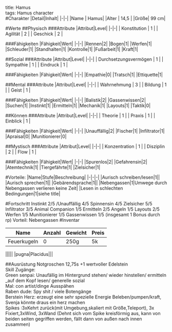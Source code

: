 title: Hamus  
tags: Hamus character  
#Charakter
|Detail|Inhalt|
|-|-|
|Name | Hamus|
|Alter | 14,5 |
|Größe| 99 cm|


#Werte
##Physisch
###Attribute
|Attribut|Level|
|-|-|
| Konstitution | 1 |
| Agilität | 2 |
| Geschick | 2 |

###Fähigkeiten
|Fähigkeit|Wert|
|-|-|
|Rennen|2|
|Bogen|1|
|Werfen|1|
|Schleuder|1|
|Standhalten|1|
|Kontrolle|1|
|Fußarbeit|1|
|Kraft|1|


##Sozial
###Attribute 
|Attribut|Level|
|-|-|
| Durchsetzungsvermögen | 1 |
| Sympathie | 1 |
| Eindruck | 1 |


###Fähigkeiten
|Fähigkeit|Wert|
|-|-|
|Empathie|0|
|Tratsch|1|
|Ettiquette|1|


##Mental
###Attribute 
|Attribut|Level|
|-|-|
| Wahrnehmung | 3 |
| Bildung | 1 |
| Geist | 1 |


###Fähigkeiten
|Fähigkeit|Wert|
|-|-|
|Balistik|2|
|Gassenwissen|2|
|Suchen|1|
|Instinkt|1|
|Ermitteln|1|
|Mechanik|1|
|Layouts|1|
|Taktik|0|

##Können
###Attribute 
|Attribut|Level|
|-|-|
| Theorie | 1 |
| Praxis | 1 |
| Einblick | 1 |

###Fähigkeiten
|Fähigkeit|Wert|
|-|-|
|Unauffällig|2|
|Fischer|1|
|Infiltrator|1|
|Apraisal|0|
|Munitionierer|0|


##Mystisch
###Attribute 
|Attribut|Level|
|-|-|
| Konzentration | 1 |
| Disziplin | 2 |
| Flow | 1 |


###Fähigkeiten
|Fähigkeit|Wert|
|-|-|
|Spurenlos|2|
|Gefahrensin|2|
|Atemtechnik|1|
|Tiergefährte|1|
|Zielsicher|1|

#Vorteile:
|Name|Stufe|Beschreibung|
|-|-|-|
|Aurisch schreiben/lesen|1||
|Aurisch sprechen|1||
|Gebärendsprache|1||
|Nebengassen|1|Umwege durch Nebengassen verlieren keine Zeit|
|Lesen in schlechten Bedingungen|1|siehe title|

#Fortschritt
Instinkt 2/5 /Unauffällig 4/5 Spinnensin 4/5 Zielsicher 5/5 Infiltrator 3/5 Animal Companion 1/5 Ermitteln 2/5 Angeln 1/5 Layouts 2/5 Werfen 1/5 Munitionierer 1/5 Gassenwissen 1/5
(insgesamt 1 Bonus durch rp) Vorteil: Nebengassen 
#Inventar


|Name|Anzahl|Gewicht|Preis|
|-|-|-|-|
|Feuerkugeln|0|250g|5k|

|||||
|pugna|Placidus|||


##Ausrüstung
Notgroschen 12,75s +1 wertvoller Edelstein  
Skill Zugänge:  
Green senpai: Unaufällig im Hintergrund stehen/ wieder hinstellen/ ermitteln _auf dem Kopf lesen/ generelle sozial  
Mal: con artist/dinge Ausspähen  
Raben dude: Spy shit / viele Botengänge   
Berstein Herz: erzeugt eine sehr spezielle Energie Beleben/pumpen/kraft, Svenja könnte draus ein herz machen  
Spikes :3xKehrt zurück(mit Umgebung,skaliert mit Größe,Teleport), 3x Fixiert,3xWind, 3xWand (Dehnt sich vom Spike kreisförmig aus, kann von beiden seiten gegriffen werden, fällt dann von außen nach innen zusammen)  





